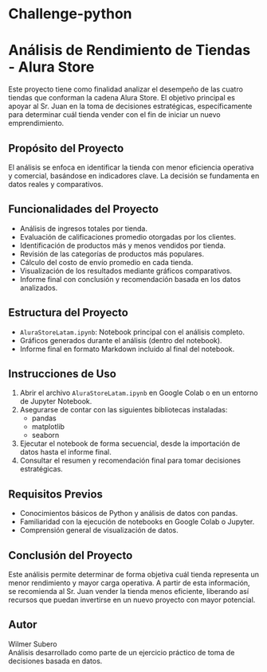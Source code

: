 # Challenge-python

# Análisis de Rendimiento de Tiendas - Alura Store

Este proyecto tiene como finalidad analizar el desempeño de las cuatro tiendas que conforman la cadena Alura Store. El objetivo principal es apoyar al Sr. Juan en la toma de decisiones estratégicas, específicamente para determinar cuál tienda vender con el fin de iniciar un nuevo emprendimiento.

## Propósito del Proyecto

El análisis se enfoca en identificar la tienda con menor eficiencia operativa y comercial, basándose en indicadores clave. La decisión se fundamenta en datos reales y comparativos.

## Funcionalidades del Proyecto

- Análisis de ingresos totales por tienda.
- Evaluación de calificaciones promedio otorgadas por los clientes.
- Identificación de productos más y menos vendidos por tienda.
- Revisión de las categorías de productos más populares.
- Cálculo del costo de envío promedio en cada tienda.
- Visualización de los resultados mediante gráficos comparativos.
- Informe final con conclusión y recomendación basada en los datos analizados.

## Estructura del Proyecto

- `AluraStoreLatam.ipynb`: Notebook principal con el análisis completo.
- Gráficos generados durante el análisis (dentro del notebook).
- Informe final en formato Markdown incluido al final del notebook.

## Instrucciones de Uso

1. Abrir el archivo `AluraStoreLatam.ipynb` en Google Colab o en un entorno de Jupyter Notebook.
2. Asegurarse de contar con las siguientes bibliotecas instaladas:
   - pandas
   - matplotlib
   - seaborn
3. Ejecutar el notebook de forma secuencial, desde la importación de datos hasta el informe final.
4. Consultar el resumen y recomendación final para tomar decisiones estratégicas.

## Requisitos Previos

- Conocimientos básicos de Python y análisis de datos con pandas.
- Familiaridad con la ejecución de notebooks en Google Colab o Jupyter.
- Comprensión general de visualización de datos.

## Conclusión del Proyecto

Este análisis permite determinar de forma objetiva cuál tienda representa un menor rendimiento y mayor carga operativa. A partir de esta información, se recomienda al Sr. Juan vender la tienda menos eficiente, liberando así recursos que puedan invertirse en un nuevo proyecto con mayor potencial.

## Autor

Wilmer Subero  
Análisis desarrollado como parte de un ejercicio práctico de toma de decisiones basada en datos.
